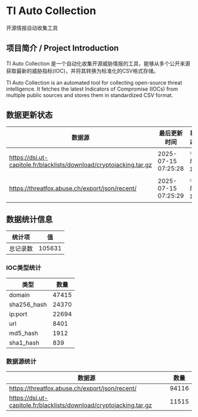 # TI Auto Collection

 开源情报自动收集工具

## 项目简介 / Project Introduction

TI Auto Collection 是一个自动化收集开源威胁情报的工具，能够从多个公开来源获取最新的威胁指标(IOC)，并将其转换为标准化的CSV格式存储。

TI Auto Collection is an automated tool for collecting open-source threat intelligence. It fetches the latest Indicators of Compromise (IOCs) from multiple public sources and stores them in standardized CSV format.

## 数据更新状态

| 数据源 | 最后更新时间 | 状态 |
|--------|------------|------|
| https://dsi.ut-capitole.fr/blacklists/download/cryptojacking.tar.gz | 2025-07-15 07:25:28 | ✅ 成功 |
| https://threatfox.abuse.ch/export/json/recent/ | 2025-07-15 07:25:29 | ✅ 成功 |















































































































## 数据统计信息

| 统计项 | 值 |
|--------|----|
| 总记录数 | 105631 |

### IOC类型统计

| 类型 | 数量 |
|------|------|
| domain | 47415 |
| sha256_hash | 24370 |
| ip:port | 22694 |
| url | 8401 |
| md5_hash | 1912 |
| sha1_hash | 839 |

### 数据源统计

| 数据源 | 数量 |
|--------|------|
| https://threatfox.abuse.ch/export/json/recent/ | 94116 |
| https://dsi.ut-capitole.fr/blacklists/download/cryptojacking.tar.gz | 11515 |
